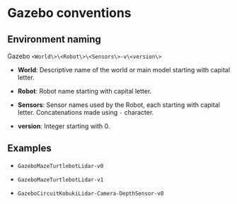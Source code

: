 # Gazebo conventions

## Environment naming

Gazebo `<World\>\<Robot\>\<Sensors\>-v\<version\>`

* **World**: Descriptive name of the world or main model starting with capital letter.

* **Robot**: Robot name starting with capital letter.

* **Sensors**: Sensor names used by the Robot, each starting with capital letter. Concatenations made using `-` character.

* **version**: Integer starting with 0.

## Examples

- `GazeboMazeTurtlebotLidar-v0`

- `GazeboMazeTurtlebotLidar-v1`

- `GazeboCircuitKobukiLidar-Camera-DepthSensor-v0`

